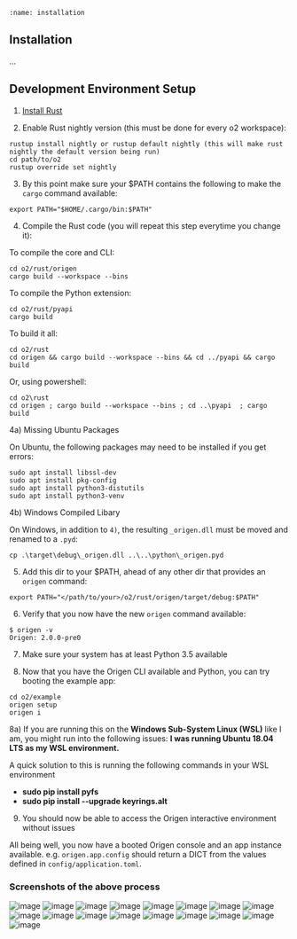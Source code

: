 ```eval_rst
:name: installation
```

## Installation

...

## Development Environment Setup

1) [Install Rust](https://www.rust-lang.org/tools/install)

2) Enable Rust nightly version (this must be done for every o2 workspace):

~~~
rustup install nightly or rustup default nightly (this will make rust nightly the default version being run)
cd path/to/o2
rustup override set nightly
~~~

3) By this point make sure your $PATH contains the following to make the `cargo` command available:

~~~
export PATH="$HOME/.cargo/bin:$PATH"
~~~

4) Compile the Rust code (you will repeat this step everytime you change it):

To compile the core and CLI:
~~~
cd o2/rust/origen
cargo build --workspace --bins
~~~

To compile the Python extension:
~~~
cd o2/rust/pyapi
cargo build
~~~

To build it all:

~~~
cd o2/rust
cd origen && cargo build --workspace --bins && cd ../pyapi && cargo build
~~~

Or, using powershell:

~~~
cd o2\rust
cd origen ; cargo build --workspace --bins ; cd ..\pyapi  ; cargo build
~~~

4a) Missing Ubuntu Packages

On Ubuntu, the following packages may need to be installed if you get errors:

~~~
sudo apt install libssl-dev
sudo apt install pkg-config
sudo apt install python3-distutils
sudo apt install python3-venv
~~~

4b) Windows Compiled Libary

On Windows, in addition to `4)`, the resulting `_origen.dll` must be moved and renamed to a `.pyd`:

~~~
cp .\target\debug\_origen.dll ..\..\python\_origen.pyd
~~~

5) Add this dir to your $PATH, ahead of any other dir that provides an `origen` command:
~~~
export PATH="</path/to/your>/o2/rust/origen/target/debug:$PATH"
~~~

6) Verify that you now have the new `origen` command available:
~~~
$ origen -v
Origen: 2.0.0-pre0
~~~

7) Make sure your system has at least Python 3.5 available

8) Now that you have the Origen CLI available and Python, you can try booting the example app:

~~~
cd o2/example
origen setup
origen i
~~~

8a) If you are running this on the **Windows Sub-System Linux (WSL)** like I am, you might run into the following issues:
    **I was running Ubuntu 18.04 LTS as my WSL environment.**

A quick solution to this is running the following commands in your WSL environment
- **sudo pip install pyfs**
- **sudo pip install --upgrade keyrings.alt**

9) You should now be able to access the Origen interactive environment without issues


All being well, you now have a booted Origen console and an app instance available. e.g. `origen.app.config` should return a DICT from the values defined in `config/application.toml`.




### Screenshots of the above process

![image](https://user-images.githubusercontent.com/3895377/69558867-95aa3300-0f6e-11ea-9b80-ae9cd7fb8e81.png)
![image](https://user-images.githubusercontent.com/3895377/69559347-6647f600-0f6f-11ea-97d6-0414de2339d5.png)
![image](https://user-images.githubusercontent.com/3895377/69559358-6c3dd700-0f6f-11ea-8ee3-af2fe0bd318d.png)
![image](https://user-images.githubusercontent.com/3895377/69559433-90011d00-0f6f-11ea-9704-baf195b97daa.png)
![image](https://user-images.githubusercontent.com/3895377/69559492-a6a77400-0f6f-11ea-8b7d-46a95d3b6573.png)
![image](https://user-images.githubusercontent.com/3895377/69559551-c8a0f680-0f6f-11ea-9e40-d971b0a36afb.png)
![image](https://user-images.githubusercontent.com/3895377/69559574-cfc80480-0f6f-11ea-9053-7a037b67cbb6.png)
![image](https://user-images.githubusercontent.com/3895377/69559585-d5bde580-0f6f-11ea-9392-ea9622b03551.png)
![image](https://user-images.githubusercontent.com/3895377/69559611-dd7d8a00-0f6f-11ea-96c1-56a3ec4b9c23.png)
![image](https://user-images.githubusercontent.com/3895377/69559629-e9694c00-0f6f-11ea-9dde-d6158a51bf8d.png)
![image](https://user-images.githubusercontent.com/3895377/69559691-0867de00-0f70-11ea-96bf-e2cd680d87d5.png)
![image](https://user-images.githubusercontent.com/3895377/69559712-13bb0980-0f70-11ea-867f-c8012268ab06.png)
![image](https://user-images.githubusercontent.com/3895377/69559744-23d2e900-0f70-11ea-9da5-3e7bd7320104.png)
![image](https://user-images.githubusercontent.com/3895377/69559758-2c2b2400-0f70-11ea-829a-1268404321b0.png)
![image](https://user-images.githubusercontent.com/3895377/69559897-6dbbcf00-0f70-11ea-9b7d-f6a1e8b3de10.png)
![image](https://user-images.githubusercontent.com/3895377/69559928-79a79100-0f70-11ea-9641-1728ec7ea31f.png)
![image](https://user-images.githubusercontent.com/3895377/69560272-1c600f80-0f71-11ea-9951-d326591847b0.png)
